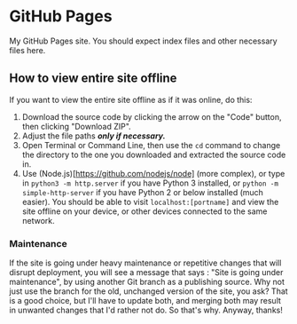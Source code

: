 # GitHub Pages
My GitHub Pages site.
You should expect index files and other necessary files here.

## How to view entire site offline
If you want to view the entire site offline as if it was online, do this:
1. Download the source code by clicking the arrow on the "Code" button, then clicking "Download ZIP".
2. Adjust the file paths ***only if necessary.***
3. Open Terminal or Command Line, then use the `cd` command to change the directory to the one you downloaded and extracted the source code in.
4. Use (Node.js)[https://github.com/nodejs/node] (more complex), or type in `python3 -m http.server` if you have Python 3 installed, or `python -m simple-http-server` if you have Python 2 or below installed (much easier).
You should be able to visit `localhost:[portname]` and view the site offline on your device, or other devices connected to the same network.

### Maintenance
If the site is going under heavy maintenance or repetitive changes that will disrupt deployment, you will see a message that says : "Site is going under maintenance", by using another Git branch as a publishing source. Why not just use the branch for the old, unchanged version of the site, you ask? That is a good choice, but I'll have to update both, and merging both may result in unwanted changes that I'd rather not do. So that's why.
Anyway, thanks!
